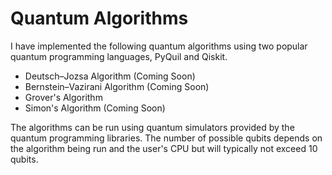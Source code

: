 # Quantum Algorithms

I have implemented the following quantum algorithms using two popular quantum programming languages, PyQuil and Qiskit.

* Deutsch–Jozsa Algorithm (Coming Soon)
* Bernstein–Vazirani Algorithm (Coming Soon)
* Grover's Algorithm
* Simon's Algorithm (Coming Soon)

The algorithms can be run using quantum simulators provided by the quantum programming libraries. The number of possible qubits depends on the algorithm being run and the user's CPU but will typically not exceed 10 qubits.
